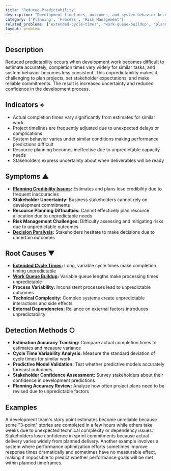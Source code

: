 ```yaml
---
title: "Reduced Predictability"
description: "Development timelines, outcomes, and system behavior become difficult to predict accurately, making planning and expectations management challenging."
category: ['Planning', 'Process', 'Risk Management']
related_problems: ['extended-cycle-times', 'work-queue-buildup', 'planning-credibility-issues']
layout: problem
---
```


## Description

Reduced predictability occurs when development work becomes difficult to estimate accurately, completion times vary widely for similar tasks, and system behavior becomes less consistent. This unpredictability makes it challenging to plan projects, set stakeholder expectations, and make reliable commitments. The result is increased uncertainty and reduced confidence in the development process.

## Indicators ⟡

- Actual completion times vary significantly from estimates for similar work
- Project timelines are frequently adjusted due to unexpected delays or complications
- System behavior varies under similar conditions making performance predictions difficult
- Resource planning becomes ineffective due to unpredictable capacity needs
- Stakeholders express uncertainty about when deliverables will be ready

## Symptoms ▲

- **[Planning Credibility Issues](planning-credibility-issues.md):** Estimates and plans lose credibility due to frequent inaccuracies
- **Stakeholder Uncertainty:** Business stakeholders cannot rely on development commitments
- **Resource Planning Difficulties:** Cannot effectively plan resource allocation due to unpredictable needs
- **Risk Management Challenges:** Difficulty assessing and mitigating risks due to unpredictable outcomes
- **[Decision Paralysis](decision-paralysis.md):** Stakeholders hesitate to make decisions due to uncertain outcomes

## Root Causes ▼

- **[Extended Cycle Times](extended-cycle-times.md):** Long, variable cycle times make completion timing unpredictable
- **[Work Queue Buildup](work-queue-buildup.md):** Variable queue lengths make processing times unpredictable
- **Process Variability:** Inconsistent processes lead to unpredictable outcomes
- **Technical Complexity:** Complex systems create unpredictable interactions and side effects
- **External Dependencies:** Reliance on external factors introduces unpredictability

## Detection Methods ○

- **Estimation Accuracy Tracking:** Compare actual completion times to estimates and measure variance
- **Cycle Time Variability Analysis:** Measure the standard deviation of cycle times for similar work
- **Predictive Model Validation:** Test whether predictive models accurately forecast outcomes
- **Stakeholder Confidence Assessment:** Survey stakeholders about their confidence in development predictions
- **Planning Accuracy Review:** Analyze how often project plans need to be revised due to unpredictable factors

## Examples

A development team's story point estimates become unreliable because some "3-point" stories are completed in a few hours while others take weeks due to unexpected technical complexity or dependency issues. Stakeholders lose confidence in sprint commitments because actual delivery varies widely from planned delivery. Another example involves a system where performance optimization efforts sometimes improve response times dramatically and sometimes have no measurable effect, making it impossible to predict whether performance goals will be met within planned timeframes.